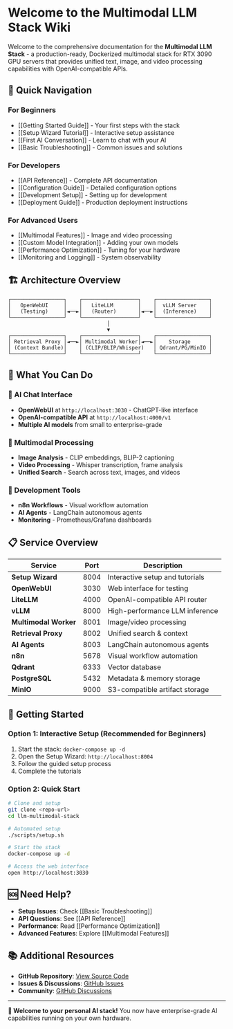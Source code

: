 # Welcome to the Multimodal LLM Stack Wiki

Welcome to the comprehensive documentation for the **Multimodal LLM Stack** - a production-ready, Dockerized multimodal stack for RTX 3090 GPU servers that provides unified text, image, and video processing capabilities with OpenAI-compatible APIs.

## 🚀 Quick Navigation

### For Beginners
- [[Getting Started Guide]] - Your first steps with the stack
- [[Setup Wizard Tutorial]] - Interactive setup assistance
- [[First AI Conversation]] - Learn to chat with your AI
- [[Basic Troubleshooting]] - Common issues and solutions

### For Developers
- [[API Reference]] - Complete API documentation
- [[Configuration Guide]] - Detailed configuration options
- [[Development Setup]] - Setting up for development
- [[Deployment Guide]] - Production deployment instructions

### For Advanced Users
- [[Multimodal Features]] - Image and video processing
- [[Custom Model Integration]] - Adding your own models
- [[Performance Optimization]] - Tuning for your hardware
- [[Monitoring and Logging]] - System observability

## 🏗️ Architecture Overview

```
┌─────────────────┐    ┌──────────────────┐    ┌─────────────────┐
│   OpenWebUI     │    │   LiteLLM        │    │  vLLM Server    │
│   (Testing)     │◄──►│   (Router)       │◄──►│  (Inference)    │
└─────────────────┘    └──────────────────┘    └─────────────────┘
                                │
                                ▼
┌─────────────────┐    ┌──────────────────┐    ┌─────────────────┐
│ Retrieval Proxy │◄──►│ Multimodal Worker│◄──►│    Storage      │
│ (Context Bundle)│    │ (CLIP/BLIP/Whisper)   │ Qdrant/PG/MinIO │
└─────────────────┘    └──────────────────┘    └─────────────────┘
```

## 🎯 What You Can Do

### 🤖 AI Chat Interface
- **OpenWebUI** at `http://localhost:3030` - ChatGPT-like interface
- **OpenAI-compatible API** at `http://localhost:4000/v1`
- **Multiple AI models** from small to enterprise-grade

### 🎨 Multimodal Processing
- **Image Analysis** - CLIP embeddings, BLIP-2 captioning
- **Video Processing** - Whisper transcription, frame analysis
- **Unified Search** - Search across text, images, and videos

### 🔧 Development Tools
- **n8n Workflows** - Visual workflow automation
- **AI Agents** - LangChain autonomous agents
- **Monitoring** - Prometheus/Grafana dashboards

## 📋 Service Overview

| Service | Port | Description |
|---------|------|-------------|
| **Setup Wizard** | 8004 | Interactive setup and tutorials |
| **OpenWebUI** | 3030 | Web interface for testing |
| **LiteLLM** | 4000 | OpenAI-compatible API router |
| **vLLM** | 8000 | High-performance LLM inference |
| **Multimodal Worker** | 8001 | Image/video processing |
| **Retrieval Proxy** | 8002 | Unified search & context |
| **AI Agents** | 8003 | LangChain autonomous agents |
| **n8n** | 5678 | Visual workflow automation |
| **Qdrant** | 6333 | Vector database |
| **PostgreSQL** | 5432 | Metadata & memory storage |
| **MinIO** | 9000 | S3-compatible artifact storage |

## 🚦 Getting Started

### Option 1: Interactive Setup (Recommended for Beginners)
1. Start the stack: `docker-compose up -d`
2. Open the Setup Wizard: `http://localhost:8004`
3. Follow the guided setup process
4. Complete the tutorials

### Option 2: Quick Start
```bash
# Clone and setup
git clone <repo-url>
cd llm-multimodal-stack

# Automated setup
./scripts/setup.sh

# Start the stack
docker-compose up -d

# Access the web interface
open http://localhost:3030
```

## 🆘 Need Help?

- **Setup Issues**: Check [[Basic Troubleshooting]]
- **API Questions**: See [[API Reference]]
- **Performance**: Read [[Performance Optimization]]
- **Advanced Features**: Explore [[Multimodal Features]]

## 📚 Additional Resources

- **GitHub Repository**: [View Source Code](https://github.com/your-repo/llm-multimodal-stack)
- **Issues & Discussions**: [GitHub Issues](https://github.com/your-repo/llm-multimodal-stack/issues)
- **Community**: [GitHub Discussions](https://github.com/your-repo/llm-multimodal-stack/discussions)

---

**🎉 Welcome to your personal AI stack!** You now have enterprise-grade AI capabilities running on your own hardware.

